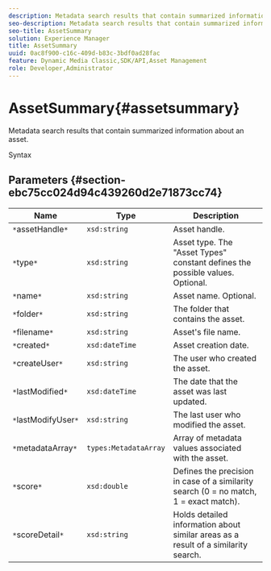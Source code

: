 ```yaml
---
description: Metadata search results that contain summarized information about an asset.
seo-description: Metadata search results that contain summarized information about an asset.
seo-title: AssetSummary
solution: Experience Manager
title: AssetSummary
uuid: 0ac8f900-c16c-409d-b83c-3bdf0ad28fac
feature: Dynamic Media Classic,SDK/API,Asset Management
role: Developer,Administrator
---
```


# AssetSummary{#assetsummary}

Metadata search results that contain summarized information about an asset.

 Syntax 

## Parameters {#section-ebc75cc024d94c439260d2e71873cc74}

|  Name  | Type  | Description  |
|---|---|---|
|  `*`assetHandle`*`  | `xsd:string`  | Asset handle.  |
|  `*`type`*`  | `xsd:string`  | Asset type. The "Asset Types" constant defines the possible values. Optional.  |
|  `*`name`*`  | `xsd:string`  | Asset name. Optional.  |
|  `*`folder`*`  | `xsd:string`  | The folder that contains the asset.  |
|  `*`filename`*`  | `xsd:string`  | Asset's file name.  |
|  `*`created`*`  | `xsd:dateTime`  | Asset creation date.  |
|  `*`createUser`*`  | `xsd:string`  | The user who created the asset.  |
|  `*`lastModified`*`  | `xsd:dateTime`  | The date that the asset was last updated.  |
|  `*`lastModifyUser`*`  | `xsd:string`  | The last user who modified the asset.  |
|  `*`metadataArray`*`  | `types:MetadataArray`  | Array of metadata values associated with the asset.  |
|  `*`score`*`  | `xsd:double`  | Defines the precision in case of a similarity search (0 = no match, 1 = exact match).  |
|  `*`scoreDetail`*`  | `xsd:string`  | Holds detailed information about similar areas as a result of a similarity search.  |

